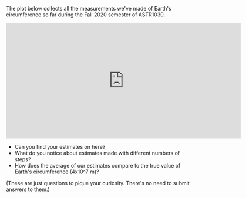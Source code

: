 The plot below collects all the measurements we've made of Earth's circumference so far during the Fall 2020 semester of ASTR1030. 

<iframe width="639" height="316" seamless frameborder="0" scrolling="no" src="https://docs.google.com/spreadsheets/d/e/2PACX-1vR-BaLSH3QqQ6ufeyf45uN9_aK7QCF_SQPJqs8iYPaJrwpielIlCXp0ZQEV0XzEzEDh_TCwSaugaVnr/pubchart?oid=815523670&amp;format=interactive"></iframe>

- Can you find your estimates on here? 
- What do you notice about estimates made with different numbers of steps? 
- How does the average of our estimates compare to the true value of Earth's circumference (4x10^7 m)?

(These are just questions to pique your curiosity. There's no need to submit answers to them.)
